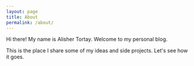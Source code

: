 ```yaml
---
layout: page
title: About
permalink: /about/
---
```


Hi there! My name is Alisher Tortay. Welcome to my personal blog. 

This is the place I share some of my ideas and side projects. Let's see how it goes.
